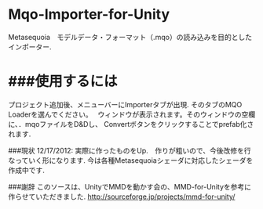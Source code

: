 Mqo-Importer-for-Unity
======================
Metasequoia　モデルデータ・フォーマット（.mqo）の読み込みを目的としたインポーター.

###使用するには
===============

プロジェクト追加後、メニューバーにImporterタブが出現.
そのタブのMQO Loaderを選んでください。　
ウィンドウが表示されます。そのウィンドウの空欄に、．mqoファイルをD&Dし、
Convertボタンをクリックすることでprefab化されます.

###現状
12/17/2012:
実際に作ったものをUp.　作りが粗いので、今後改修を行なっていく形になります.
今は各種Metasequoiaシェーダに対応したシェーダを作成中です.


###謝辞
このソースは、UnityでMMDを動かす会の、MMD-for-Unityを参考に作らせていただきました.
http://sourceforge.jp/projects/mmd-for-unity/
